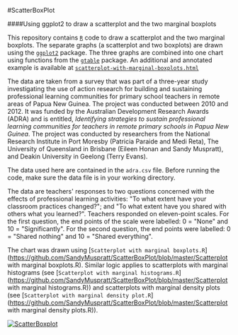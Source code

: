 #ScatterBoxPlot

####Using ggplot2 to draw a scatterplot and the two marginal boxplots

This  repository contains [`R`](http://www.cran.r-project.org/) code to draw a scatterplot and the two marginal boxplots. The separate graphs (a scatterplot and two boxplots) are drawn using the [`ggplot2`](http://cran.r-project.org/web/packages/ggplot2/) package. The three graphs are combined into one chart using functions from the [`gtable`](http://cran.r-project.org/web/packages/gtable) package. An additional and annotated example is available at [`scatterplot-with-marginal-boxplots.html`](http://sandymuspratt.blogspot.com.au/2013/02/scatterplot-with-marginal-boxplots.html)

The data are taken from a survey that was part of a three-year study investigating the use of action research for building and sustaining professional learning communities for primary school teachers in remote areas of Papua New Guinea. The project was conducted between 2010 and 2012. It was funded by the Australian Development Research Awards (ADRA) and is entitled, *Identifying strategies to sustain professional learning communities for teachers in remote primary schools in Papua New Guinea*. The project was conducted by researchers from the National Research Institute in Port Moresby (Patricia Paraide and Medi Reta), The University of Queensland in Brisbane (Eileen Honan and Sandy Muspratt), and Deakin University in Geelong (Terry Evans).

The data used here are contained in the `adra.csv` file. Before running the code, make sure the data file is in your working directory.

The data are teachers' responses to two questions concerned with the effects of professional learning activities: "To what extent have your classroom practices changed?"; and "To what extent have you shared with others what you learned?". Teachers responded on eleven-point scales. For the first question, the end points of the scale were labelled: 0 = "None" and 10 = "Significantly". For the second question, the end points were labelled: 0 = "Shared nothing" and 10 = "Shared everything".  

The chart was drawn using [`Scatterplot with marginal boxplots.R`](https://github.com/SandyMuspratt/ScatterBoxPlot/blob/master/Scatterplot with marginal boxplots.R). Similar logic applies to scatterplots with marginal histograms (see [`Scatterplot with marginal histograms.R`](https://github.com/SandyMuspratt/ScatterBoxPlot/blob/master/Scatterplot with marginal histograms.R)) and scatterplots with marginal density plots (see [`Scatterplot with marginal density plot.R`](https://github.com/SandyMuspratt/ScatterBoxPlot/blob/master/Scatterplot with marginal density plots.R)). 

[![ScatterBoxplot](https://dl.dropbox.com/u/16954433/ScatterBoxplot.png)](https://dl.dropbox.com/u/16954433/ScatterBoxplot.png)


